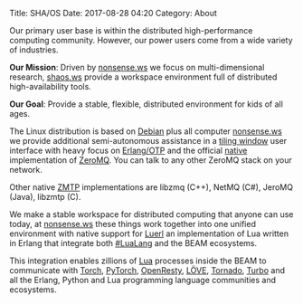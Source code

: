 Title: SHA/OS
Date: 2017-08-28 04:20
Category: About

Our primary user base is within the distributed high-performance computing community. However, our power users come from a wide variety of industries.

**Our Mission**: Driven by [nonsense.ws](https://nonsense.ws) we focus on multi-dimensional research, [shaos.ws](https://shaos.ws) provide a workspace environment full of distributed high-availability tools.

**Our Goal**: Provide a stable, flexible, distributed environment for kids of all ages.

The Linux distribution is based on [Debian](https://www.debian.org/) plus all computer [nonsense.ws](https://nonsense.ws) we provide additional semi-autonomous assistance in a [tiling window](https://i3wm.org/docs/) user interface with heavy focus on [Erlang/OTP](http://www.erlang.org/) and the official [native](https://github.com/zeromq/chumak) implementation of [ZeroMQ](http://zeromq.org). You can talk to any other ZeroMQ stack on your network.

Other native [ZMTP](http://zmtp.org/) implementations are libzmq (C++), NetMQ (C#), JeroMQ (Java), libzmtp (C).

We make a stable workspace for distributed computing that anyone can use today, at [nonsense.ws](https://nonsense.ws) these things work together into one unified environment with native support for [Luerl](https://luerl.org) an implementation of Lua written in Erlang that integrate both [#LuaLang](https://twitter.com/hashtag/lualang?src=hash) and the BEAM ecosystems.

This integration enables zillions of [Lua](https://luerl.org) processes inside the BEAM to communicate with [Torch](http://torch.ch), [PyTorch](http://pytorch.org/), [OpenResty](http://openresty.org/), [LÖVE](https://love2d.org), [Tornado](http://www.tornadoweb.org/en/stable/), [Turbo](https://turbo.readthedocs.io/en/latest/) and all the Erlang, Python and Lua programming language communities and ecosystems.
